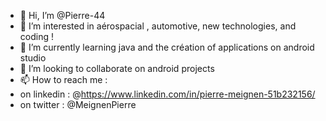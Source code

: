 - 👋 Hi, I’m @Pierre-44
- 👀 I’m interested in aérospacial , automotive, new technologies, and coding !
- 🌱 I’m currently learning java and the création of applications on android studio
- 💞️ I’m looking to collaborate on android projects
- 📫 How to reach me :
- on linkedin : @https://www.linkedin.com/in/pierre-meignen-51b232156/ 
- on twitter : @MeignenPierre

<!---
Pierre-44/Pierre-44 is a ✨ special ✨ repository because its `README.md` (this file) appears on your GitHub profile.
You can click the Preview link to take a look at your changes.
--->
